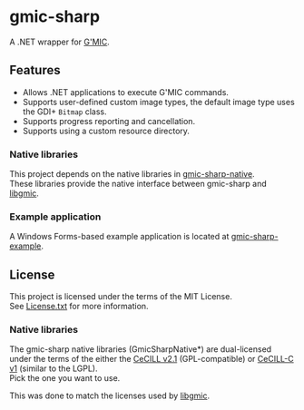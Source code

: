 # gmic-sharp

A .NET wrapper for [G'MIC](https://gmic.eu/).

## Features

* Allows .NET applications to execute G'MIC commands.
* Supports user-defined custom image types, the default image type uses the GDI+ `Bitmap` class. 
* Supports progress reporting and cancellation.
* Supports using a custom resource directory.

### Native libraries

This project depends on the native libraries in [gmic-sharp-native](https://github.com/0xC0000054/gmic-sharp-native).   
These libraries provide the native interface between gmic-sharp and [libgmic](https://github.com/dtschump/gmic).

### Example application

A Windows Forms-based example application is located at [gmic-sharp-example](https://github.com/0xC0000054/gmic-sharp-example).

## License

This project is licensed under the terms of the MIT License.   
See [License.txt](License.txt) for more information.

### Native libraries

The gmic-sharp native libraries (GmicSharpNative*) are dual-licensed under the terms of the either the [CeCILL v2.1](https://cecill.info/licences/Licence_CeCILL_V2.1-en.html) (GPL-compatible) or [CeCILL-C v1](https://cecill.info/licences/Licence_CeCILL-C_V1-en.html) (similar to the LGPL).  
Pick the one you want to use.

This was done to match the licenses used by [libgmic](https://github.com/dtschump/gmic).
